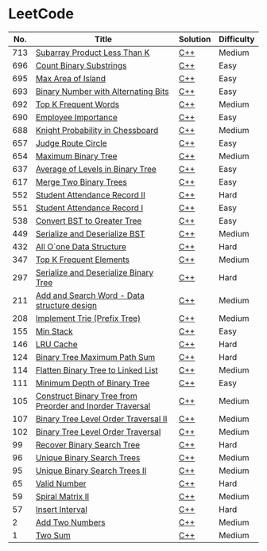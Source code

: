 LeetCode
========


| No.| Title | Solution | Difficulty |
|---| ----- | -------- | ---------- |
|713|[Subarray Product Less Than K](https://leetcode.com/problems/subarray-product-less-than-k/description/)|[C++](./algorithm/cpp/713.cpp)|Medium|
|696|[Count Binary Substrings](https://leetcode.com/problems/count-binary-substrings/description/)|[C++](./algorithm/cpp/696.cpp)|Easy|
|695|[Max Area of Island](https://leetcode.com/problems/max-area-of-island/description/)|[C++](./algorithm/cpp/695.cpp)|Easy|
|693|[Binary Number with Alternating Bits](https://leetcode.com/problems/binary-number-with-alternating-bits/description/)|[C++](./algorithm/cpp/693.cpp)|Easy|
|692|[Top K Frequent Words](https://leetcode.com/problems/top-k-frequent-words/description/)|[C++](./algorithm/cpp/692.cpp)|Medium|
|690|[Employee Importance](https://leetcode.com/problems/employee-importance/description/)|[C++](./algorithm/cpp/690.cpp)|Easy|
|688|[Knight Probability in Chessboard](https://leetcode.com/problems/knight-probability-in-chessboard/description/)|[C++](./algorithm/cpp/688.cpp)|Medium|
|657|[Judge Route Circle](https://leetcode.com/problems/judge-route-circle/description/)|[C++](./algorithm/cpp/657.cpp)|Easy|
|654|[Maximum Binary Tree](https://leetcode.com/problems/maximum-binary-tree/description/)|[C++](./algorithm/cpp/654.cpp)|Medium|
|637|[Average of Levels in Binary Tree](https://leetcode.com/problems/average-of-levels-in-binary-tree/description/)|[C++](./algorithm/cpp/637.cpp)|Easy|
|617|[Merge Two Binary Trees](https://leetcode.com/problems/merge-two-binary-trees/description/)|[C++](./algorithm/cpp/617.cpp)|Easy|
|552|[Student Attendance Record II](https://leetcode.com/problems/student-attendance-record-ii/description/)|[C++](./algorithm/cpp/552.cpp)|Hard|
|551|[Student Attendance Record I](https://leetcode.com/problems/student-attendance-record-i/description/)|[C++](./algorithm/cpp/551.cpp)|Easy|
|538|[Convert BST to Greater Tree](https://leetcode.com/problems/convert-bst-to-greater-tree/description/)|[C++](./algorithm/cpp/538.cpp)|Easy|
|449|[Serialize and Deserialize BST](https://leetcode.com/problems/serialize-and-deserialize-bst/description/)|[C++](./algorithm/cpp/449.cpp)|Medium|
|432|[All O\`one Data Structure](https://leetcode.com/problems/all-oone-data-structure/description/)|[C++](./algorithm/cpp/432.cpp)|Hard|
|347|[Top K Frequent Elements](https://leetcode.com/problems/top-k-frequent-elements/description/)|[C++](./algorithm/cpp/347.cpp)|Medium|
|297|[Serialize and Deserialize Binary Tree](https://leetcode.com/problems/serialize-and-deserialize-binary-tree/description/)|[C++](./algorithm/cpp/297.cpp)|Hard|
|211|[Add and Search Word - Data structure design](https://leetcode.com/problems/add-and-search-word-data-structure-design/description/)|[C++](./algorithm/cpp/211.cpp)|Medium|
|208|[Implement Trie (Prefix Tree)](https://leetcode.com/problems/implement-trie-prefix-tree/description/)|[C++](./algorithm/cpp/208.cpp)|Medium|
|155|[Min Stack](https://leetcode.com/problems/min-stack/description/)|[C++](./algorithm/cpp/155.cpp)|Easy|
|146|[LRU Cache](https://leetcode.com/problems/lru-cache/description/)|[C++](./algorithm/cpp/146.cpp)|Hard|
|124|[Binary Tree Maximum Path Sum](https://leetcode.com/problems/binary-tree-maximum-path-sum/description/)|[C++](./algorithm/cpp/124.cpp)|Hard|
|114|[Flatten Binary Tree to Linked List](https://leetcode.com/problems/flatten-binary-tree-to-linked-list/description/)|[C++](./algorithm/cpp/114.cpp)|Medium|
|111|[Minimum Depth of Binary Tree](https://leetcode.com/problems/minimum-depth-of-binary-tree/description/)|[C++](./algorithm/cpp/111.cpp)|Easy|
|105|[Construct Binary Tree from Preorder and Inorder Traversal](https://leetcode.com/problems/construct-binary-tree-from-preorder-and-inorder-traversal/description/)|[C++](./algorithm/cpp/105.cpp)|Medium|
|107|[Binary Tree Level Order Traversal II](https://leetcode.com/problems/binary-tree-level-order-traversal-ii/description/)|[C++](./algorithm/cpp/107.cpp)|Medium|
|102|[Binary Tree Level Order Traversal](https://leetcode.com/problems/binary-tree-level-order-traversal/description/)|[C++](./algorithm/cpp/102.cpp)|Medium|
|99|[Recover Binary Search Tree](https://leetcode.com/problems/recover-binary-search-tree/description/)|[C++](./algorithm/cpp/99.cpp)|Hard|
|96|[Unique Binary Search Trees](https://leetcode.com/problems/unique-binary-search-trees/description/)|[C++](./algorithm/cpp/96.cpp)|Medium|
|95|[Unique Binary Search Trees II](https://leetcode.com/problems/unique-binary-search-trees-ii/description/)|[C++](./algorithm/cpp/95.cpp)|Medium|
|65|[Valid Number](https://leetcode.com/problems/valid-number/description/)|[C++](./algorithm/cpp/65.cpp)|Hard|
|59|[Spiral Matrix II](https://leetcode.com/problems/spiral-matrix-ii/description/)|[C++](./algorithm/cpp/59.cpp)|Medium|
|57|[Insert Interval](https://leetcode.com/problems/insert-interval/description/)|[C++](./algorithm/cpp/57.cpp)|Hard|
|2|[Add Two Numbers](https://leetcode.com/problems/add-two-numbers/description/)|[C++](./algorithm/cpp/2.cpp)|Medium|
|1|[Two Sum](https://leetcode.com/problems/two-sum/description/)|[C++](./algorithm/cpp/1.cpp)|Medium|


